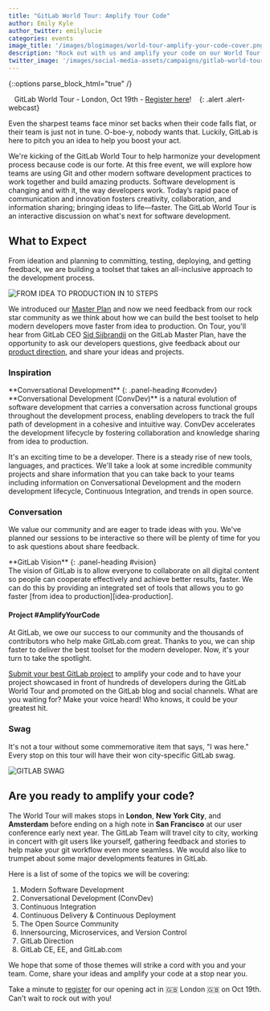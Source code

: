 ```yaml
---
title: "GitLab World Tour: Amplify Your Code"
author: Emily Kyle
author_twitter: emilylucie
categories: events
image_title: '/images/blogimages/world-tour-amplify-your-code-cover.png'
description: "Rock out with us and amplify your code on our World Tour! See where we'll be."
twitter_image: '/images/social-media-assets/campaigns/gitlab-world-tour/world-tour-twitter.png' 
---
```


{::options parse_block_html="true" /}

<i class="fa fa-gitlab" style="color:rgb(107,79,187); font-size:.85em" aria-hidden="true"></i>&nbsp;&nbsp;
GitLab World Tour - London, Oct 19th - [Register here][register]!
&nbsp;&nbsp;<i class="fa fa-gitlab" style="color:rgb(107,79,187); font-size:.85em" aria-hidden="true"></i>
{: .alert .alert-webcast}

Even the sharpest teams face minor set backs when their code falls flat, or their team is just not in tune. 
O-boe-y, nobody wants that. Luckily, GitLab is here to pitch you an idea to help you boost your act.

We're kicking of the GitLab World Tour to help harmonize your development process because code is our forte.
At this free event, we will explore how teams are using Git and other modern software development practices
to work together and build amazing products. Software development is changing and with it, the way developers work. 
Today’s rapid pace of communication and innovation fosters creativity, collaboration, and information sharing; 
bringing ideas to life—faster. The GitLab World Tour is an interactive discussion on what's next for software development.

<!-- more -->

## What to Expect ##

From ideation and planning to committing, testing, deploying, and getting feedback, 
we are building a toolset that takes an all-inclusive approach to the development process.

![FROM IDEA TO PRODUCTION IN 10 STEPS](/images/blogimages/idea-to-production-10-steps.png)

We introduced our [Master Plan][master-plan] and now we need feedback from our rock star community as we think about how we can
build the best toolset to help modern developers move faster from idea to production. 
On Tour, you'll hear from GitLab CEO [Sid Sijbrandij][sid-twitter] on the GitLab Master Plan, 
have the opportunity to ask our developers questions, give feedback about our [product direction][product-direction], 
and share your ideas and projects.

### Inspiration ###

<div class="panel panel-gitlab-orange">
**Conversational Development**
{: .panel-heading #convdev}
<div class="panel-body">
**Conversational Development (ConvDev)** is a natural evolution of software
development that carries a conversation across functional groups throughout
the development process, enabling developers to track the full path of
development in a cohesive and intuitive way. ConvDev accelerates the
development lifecycle by fostering collaboration and knowledge sharing
from idea to production.
</div>
</div>

It's an exciting time to be a developer. There is a steady rise of new tools, languages, and practices. 
We'll take a look at some incredible community projects and share information that you can take back to your teams
including information on Conversational Development and the modern development lifecycle, Continuous Integration, and 
trends in open source. 

### Conversation ###

We value our community and are eager to trade ideas with you. We've planned our sessions to be interactive so there will be
plenty of time for you to ask questions about share feedback. 

<div class="panel panel-gitlab-purple">
**GitLab Vision**
{: .panel-heading #vision}
<div class="panel-body">
The vision of GitLab is to allow everyone to collaborate on all digital content
so people can cooperate effectively and achieve better results, faster.
We can do this by providing an integrated set of tools that allows you to go faster
[from idea to production][idea-production].
</div>
</div>


#### Project #AmplifyYourCode

At GitLab, we owe our success to our community and the thousands of contributors who help make GitLab.com great. 
Thanks to you, we can ship faster to deliver the best toolset for the modern developer. Now, it's your turn to take the spotlight.

[Submit your best GitLab project][project-form] to amplify your code and to have your project showcased in front of hundreds of developers 
during the GitLab World Tour and promoted on the GitLab blog and social channels.   What are you waiting for? Make your voice heard! Who knows, it could be your greatest hit. 

### Swag ###

It's not a tour without some commemorative item that says, "I was here." Every stop on this tour will have their won city-specific GitLab swag. 

![GITLAB SWAG](/images/blogimages/pingpong-swag.jpg)

## Are you ready to amplify your code?

The World Tour will makes stops in **London**, **New York City**, and **Amsterdam** before ending on a high note
in **San Francisco** at our user conference early next year. The GitLab Team will travel city to city,
working in concert with git users like yourself, gathering feedback and stories to help make your git
workflow even more seamless. We would also like to trumpet about some major developments features in GitLab.

Here is a list of some of the topics we will be covering:

1. Modern Software Development
1. Conversational Development (ConvDev)
1. Continuous Integration
1. Continuous Delivery & Continuous Deployment
1. The Open Source Community
1. Innersourcing, Microservices, and Version Control
1. GitLab Direction
1. GitLab CE, EE, and GitLab.com

We hope that some of those themes will strike a cord with you and your team. Come, share your ideas and amplify your code at a stop near you.

Take a minute to [register] for our opening act in 🇬🇧 London 🇬🇧 on Oct 19th. Can't wait to rock out with you!

<!-- identifiers -->

[idea-production]: /2016/08/05/continuous-integration-delivery-and-deployment-with-gitlab/#from-idea-to-production-with-gitlab
[master-plan]: /2016/09/14/gitlab-live-event-recap/
[product-direction]: https://about.gitlab.com/direction/
[project-form]: https://goo.gl/forms/7HZYUNTxLFVzNeZN2
[register]: https://gitlabworldtourlondon.splashthat.com/ "GitLab World Tour: London"
[sid-twitter]: https://twitter.com/sytses